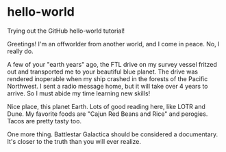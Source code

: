 # hello-world
Trying out the GitHub hello-world tutorial!


Greetings! I'm an offworlder from another world, and I come in peace. No, I really do.

A few of your "earth years" ago, the FTL drive on my survey vessel fritzed out and transported me to your beautiful blue planet. The drive was rendered inoperable when my ship crashed in the forests of the Pacific Northwest. I sent a radio message home, but it will take over 4 years to arrive. So I must abide my time learning new skills!

Nice place, this planet Earth. Lots of good reading here, like LOTR and Dune. My favorite foods are "Cajun Red Beans and Rice" and perogies. Tacos are pretty tasty too. 

One more thing. Battlestar Galactica should be considered a documentary. It's closer to the truth than you will ever realize. 
